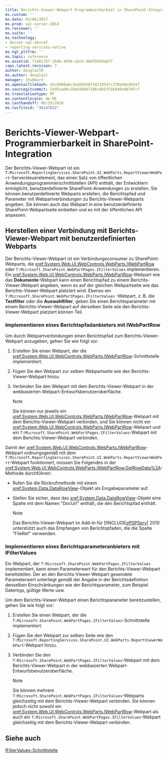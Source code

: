 ```yaml
---
title: Berichts-Viewer-Webpart-Programmierbarkeit in SharePoint-Integration | Microsoft-Dokumentation
ms.custom: ''
ms.date: 03/06/2017
ms.prod: sql-server-2014
ms.reviewer: ''
ms.suite: ''
ms.technology:
- docset-sql-devref
- reporting-services-native
ms.tgt_pltfrm: ''
ms.topic: reference
ms.assetid: 714017b7-1bd6-4950-a3c6-d0df8450a877
caps.latest.revision: 7
author: douglaslM
ms.author: douglasl
manager: jhubbard
ms.openlocfilehash: 43c0988abc3ea5043873421054fc370a58ed9347
ms.sourcegitcommit: 5dd5cad0c1bbd308471d6c885f516948ad67dfcf
ms.translationtype: MT
ms.contentlocale: de-DE
ms.lasthandoff: 06/19/2018
ms.locfileid: "36147632"
---
```

# <a name="report-viewer-web-part-programmability-in-sharepoint-integration"></a>Berichts-Viewer-Webpart-Programmierbarkeit in SharePoint-Integration
  Der Berichts-Viewer-Webpart ist ein `T:Microsoft.ReportingServices.SharePoint.UI.WebParts.ReportViewerWebPart`-Serversteuerelement, das einen Satz von öffentlichen Anwendungsprogrammierschnittstellen (API) enthält, der Entwicklern ermöglicht, benutzerdefinierte SharePoint-Anwendungen zu erstellen. Sie können benutzerdefinierte Webparts erstellen, die Berichtspfad und Parameter mit Webpartverbindungen zu Berichts-Viewer-Webparts angeben. Sie können auch das Webpart in eine benutzerdefinierte SharePoint-Webpartseite einbetten und es mit der öffentlichen API anpassen.  
  
## <a name="connecting-to-report-viewer-web-part-with-custom-web-parts"></a>Herstellen einer Verbindung mit Berichts-Viewer-Webpart mit benutzerdefinierten Webparts  
 Der Berichts-Viewer-Webpart ist ein Verbindungsconsumer zu SharePoint-Webparts, die <xref:System.Web.UI.WebControls.WebParts.IWebPartRow> oder `T:Microsoft.SharePoint.WebPartPages.IFilterValues` implementieren. Ein <xref:System.Web.UI.WebControls.WebParts.IWebPartRow>-Webpart wie das **Dokumente**-Webpart kann einen Berichtspfad zu einem Berichts-Viewer-Webpart angeben, wenn es auf der gleichen Webpartseite wie das Berichts-Viewer-Webpart platziert wird. Ebenso ein `T:Microsoft.SharePoint.WebPartPages.IFilterValues` -Webpart, z. B. die **Textfilter** oder die **Auswahlfilter**, geben Sie einen Berichtsparameter mit einem Berichts-Viewer-Webpart auf derselben Seite wie den Berichts-Viewer-Webpart platziert können Teil.  
  
### <a name="implementing-a-report-path-provider-with-iwebpartrow"></a>Implementieren eines Berichtspfadanbieters mit IWebPartRow  
 Um durch Webpartverbindungen einen Berichtspfad zum Berichts-Viewer-Webpart anzugeben, gehen Sie wie folgt vor:  
  
1.  Erstellen Sie einen Webpart, der die <xref:System.Web.UI.WebControls.WebParts.IWebPartRow>-Schnittstelle implementiert.  
  
2.  Fügen Sie den Webpart zur selben Webpartseite wie den Berichts-Viewer-Webpart hinzu.  
  
3.  Verbinden Sie den Webpart mit dem Berichts-Viewer-Webpart in der webbasierten Webpart-Entwurfsbenutzeroberfläche.  
  
    > [!NOTE]  
    >  Sie können nur jeweils ein <xref:System.Web.UI.WebControls.WebParts.IWebPartRow>-Webpart mit dem Berichts-Viewer-Webpart verbinden, und Sie können nicht ein <xref:System.Web.UI.WebControls.WebParts.IWebPartRow>-Webpart und ein `T:Microsoft.SharePoint.WebPartPages.IFilterValues`-Webpart mit dem Berichts-Viewer-Webpart verbinden.  
  
 Damit der <xref:System.Web.UI.WebControls.WebParts.IWebPartRow>-Webpart ordnungsgemäß mit dem `T:Microsoft.ReportingServices.SharePoint.UI.WebParts.ReportViewerWebPart`-Webpart funktioniert, müssen Sie Folgendes in der <xref:System.Web.UI.WebControls.WebParts.IWebPartRow.GetRowData%2A>-Methode durchführen:  
  
-   Rufen Sie die Rückrufmethode mit einem <xref:System.Data.DataRowView>-Objekt als Eingabeparameter auf.  
  
-   Stellen Sie sicher, dass das <xref:System.Data.DataRowView>-Objekt eine Spalte mit dem Namen "DocUrl" enthält, die den Berichtspfad enthält.  
  
    > [!NOTE]  
    >  Das Berichts-Viewer-Webpart im Add-In für [!INCLUDE[offSPServ](../includes/offspserv-md.md)] 2010 unterstützt auch das Empfangen von Berichtspfaden, die die Spalte "FileRef" verwenden.  
  
### <a name="implementing-a-report-parameter-provider-with-ifiltervalues"></a>Implementieren eines Berichtsparameteranbieters mit IFilterValues  
 Ein Webpart, der `T:Microsoft.SharePoint.WebPartPages.IFilterValues` implementiert, kann einen Parameterwert für den Berichts-Viewer-Webpart bereitstellen. Der an den Berichts-Viewer-Webpart gesendete Parameterwert unterliegt gemäß der Angabe in der Berichtsdefinition denselben Einschränkungen wie der Berichtsparameter, zum Beispiel Datentyp, gültige Werte usw.  
  
 Um dem Berichts-Viewer-Webpart einen Berichtsparameter bereitzustellen, gehen Sie wie folgt vor:  
  
1.  Erstellen Sie einen Webpart, der die `T:Microsoft.SharePoint.WebPartPages.IFilterValues`-Schnittstelle implementiert.  
  
2.  Fügen Sie den Webpart zur selben Seite wie den `T:Microsoft.ReportingServices.SharePoint.UI.WebParts.ReportViewerWebPart`-Webpart hinzu.  
  
3.  Verbinden Sie den `T:Microsoft.SharePoint.WebPartPages.IFilterValues`-Webpart mit dem Berichts-Viewer-Webpart in der webbasierten Webpart-Entwurfsbenutzeroberfläche.  
  
    > [!NOTE]  
    >  Sie können mehrere `T:Microsoft.SharePoint.WebPartPages.IFilterValues`-Webparts gleichzeitig mit dem Berichts-Viewer-Webpart verbinden. Sie können jedoch nicht sowohl ein <xref:System.Web.UI.WebControls.WebParts.IWebPartRow>-Webpart als auch ein `T:Microsoft.SharePoint.WebPartPages.IFilterValues`-Webpart gleichzeitig mit dem Berichts-Viewer-Webpart verbinden.  
  
## <a name="see-also"></a>Siehe auch  
 [IFilterValues-Schnittstelle](https://msdn.microsoft.com/en-us/library/office/microsoft.sharepoint.webpartpages.ifiltervalues\(v=office.15\).aspx)  
  
  